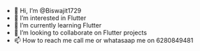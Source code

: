 - 👋 Hi, I’m @Biswajit1729
- 👀 I’m interested in Flutter
- 🌱 I’m currently learning Flutter
- 💞️ I’m looking to collaborate on Flutter projects
- 📫 How to reach me call me or whatasaap me on 6280849481

<!---
Biswajit1729/Biswajit1729 is a ✨ special ✨ repository because its `README.md` (this file) appears on your GitHub profile.
You can click the Preview link to take a look at your changes.
--->
